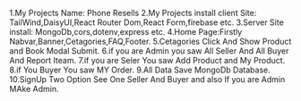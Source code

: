 1.My Projects Name: Phone Resells
2.My Projects install client Site: TailWind,DaisyUI,React Router Dom,React Form,firebase etc.
3.Server Site install: MongoDb,cors,dotenv,express etc.
4.Home Page:Firstly Nabvar,Banner,Cetagories,FAQ,Footer.
5.Cetagories Click And Show Product and Book Modal Submit.
6.if you are Admin you saw All Seller And All Buyer And Report Iteam.
7.if you are Seler You saw Add Product and My Product.
8.if You Buyer You saw MY Order.
9.All Data Save MongoDb Database.
10.SignUp Two Option See One Seller And  Buyer and also If you are Admin MAke Admin.
